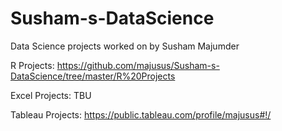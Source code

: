 # Susham-s-DataScience
Data Science projects worked on by Susham Majumder

R Projects: https://github.com/majusus/Susham-s-DataScience/tree/master/R%20Projects

Excel Projects: TBU

Tableau Projects: https://public.tableau.com/profile/majusus#!/
